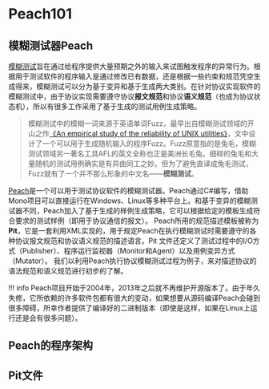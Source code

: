 # Peach101

## 模糊测试器Peach

[模糊测试](https://zh.wikipedia.org/wiki/%E6%A8%A1%E7%B3%8A%E6%B5%8B%E8%AF%95)旨在通过给程序提供大量预期之外的输入来试图触发程序的异常行为。根据用于测试软件的程序输入是通过修改已有数据，还是根据一些约束和规范凭空生成得来，模糊测试可以分为基于变异和基于生成两大类别。在针对协议实现软件的模糊测试中，由于协议实现需要遵守协议**报文规范**和协议**语义规范**（也成为协议状态机），所以有很多工作采用了基于生成的测试用例生成策略。

>模糊测试中的模糊一词来源于英语单词Fuzz，最早出自模糊测试领域的开山之作[《An empirical study of the reliability of UNIX utilities》](https://dl.acm.org/doi/10.1145/96267.96279)，文中设计了一个可以用于生成随机输入的程序Fuzz。Fuzz原意指的是兔毛，模糊测试领域另一著名工具AFL的英文全称也正是美洲长毛兔。细碎的兔毛和大量随机的测试用例确实是有异曲同工之妙。但为了避免直译成兔毛测试，Fuzz就有了一个并不那么形象的中文名——**模糊测试**。

[Peach](https://peachtech.gitlab.io/peach-fuzzer-community/)是一个可以用于测试协议软件的模糊测试器。Peach通过C#编写，借助Mono项目可以直接运行在Windows、Linux等多种平台上。和基于变异的模糊测试器不同，Peach加入了基于生成的样例生成策略，它可以根据给定的模板生成符合要求的测试样例（即用于协议通信的报文）。
Peach所用的规范描述模板被称为**Pit**，它是一套利用XML实现的，用于规定Peach在执行模糊测试时需要遵守的各种协议报文规范和协议语义规范的描述语言。Pit 文件还定义了测试过程中的I/O方式（Publisher）、程序运行监视器（Monitor和Agent）以及用例变异方式（Mutator）。
我们以利用Peach执行协议模糊测试过程为例子，来对描述协议的语法规范和语义规范进行初步的了解。

!!! info
    Peach项目开始于2004年，2013年之后就不再维护开源版本了。由于年久失修，它所依赖的许多软件包都有很大的变动，如果想要从源码编译Peach会碰到很多障碍，所幸作者提供了编译好的二进制版本（即使是这样，如果在Linux上运行还是会有很多问题）。

## Peach的程序架构

## Pit文件

